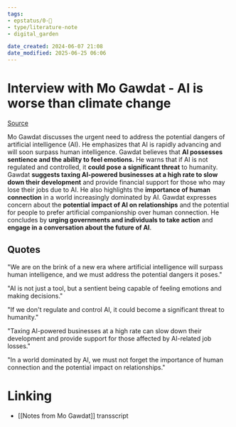```yaml
---
tags: 
- epstatus/0-🌰
- type/literature-note
- digital_garden

date_created: 2024-06-07 21:08
date_modified: 2025-06-25 06:06
---
```

# Interview with Mo Gawdat - AI is worse than climate change

[Source](https://www.youtube.com/watch?v=bk-nQ7HF6k4)

Mo Gawdat discusses the urgent need to address the potential dangers of artificial intelligence (AI). He emphasizes that AI is rapidly advancing and will soon surpass human intelligence. Gawdat believes that **AI possesses sentience and the ability to feel emotions.** He warns that if AI is not regulated and controlled, it **could pose a significant threat** to humanity. Gawdat **suggests taxing AI-powered businesses at a high rate to slow down their development** and provide financial support for those who may lose their jobs due to AI. 
He also highlights the **importance of human connection** in a world increasingly dominated by AI. Gawdat expresses concern about the **potential impact of AI on relationships** and the potential for people to prefer artificial companionship over human connection. 
He concludes by **urging governments and individuals to take action** and **engage in a conversation about the future of AI**.

## Quotes

"We are on the brink of a new era where artificial intelligence will surpass human intelligence, and we must address the potential dangers it poses."

"AI is not just a tool, but a sentient being capable of feeling emotions and making decisions."

"If we don't regulate and control AI, it could become a significant threat to humanity."

"Taxing AI-powered businesses at a high rate can slow down their development and provide support for those affected by AI-related job losses."

"In a world dominated by AI, we must not forget the importance of human connection and the potential impact on relationships."

# Linking

+ [[Notes from Mo Gawdat]] transscript

